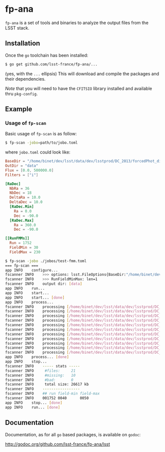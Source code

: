 fp-ana
======

`fp-ana` is a set of tools and binaries to analyze the output files
from the LSST stack.

## Installation

Once the `go` toolchain has been installed:

```sh
$ go get github.com/lsst-france/fp-ana/...
```

(yes, with the `...` ellipsis)
This will download and compile the packages and their dependencies.

*Note* that you will need to have the `CFITSIO` library installed and
 available thru `pkg-config`.
 

## Example

### Usage of `fp-scan`

Basic usage of `fp-scan` is as follow:

```sh
$ fp-scan -jobo=path/to/jobo.toml
```

where `jobo.toml` could look like:

```toml
BaseDir = "/home/binet/dev/lsst/data/dev/lsstprod/DC_2013/forcedPhot_dir/forcedPhot"
OutDir = "data"
Flux = [0.0, 500000.0]
Filters = ["i"]

[RaDec]
  NbRa = 36
  NbDec = 18
  DeltaRa = 10.0
  DeltaDec = 10.0
  [RaDec.Min]
    Ra = 0.0
    Dec = -90.0
  [RaDec.Max]
    Ra = 360.0
    Dec = -90.0

[[RunFMMs]]
  Run = 1752
  FieldMin = 30
  FieldMax = 230
```

```sh
$ fp-scan -jobo ./jobos/test-fmm.toml
=== fp-scan ===
app INFO    configure...
fscanner INFO    >>> options: lsst.FileOptions{BaseDir:"/home/binet/dev/lsst/data/dev/lsstprod/DC_2013/forcedPhot_dir/forcedPhot", OutDir:"data", RaDec:lsst.RaDecLim{Min:lsst.RaDec{Ra:0, Dec:-90}, Max:lsst.RaDec{Ra:360, Dec:-90}, NbRa:36, NbDec:18, DeltaRa:10, DeltaDec:10}, RunFMMs:[]lsst.RunFieldMinMax{lsst.RunFieldMinMax{Run:1752, FieldMin:30, FieldMax:50}}, RunFCCs:[]lsst.RunFieldCamCol(nil), Filters:[]string{"i"}, Flux:[2]float64{0, 500000}}
fscanner INFO    >>> RunFieldMinMax: len=1
fscanner INFO    output dir: [data]
app INFO    run...
app INFO    start...
app INFO    start... [done]
app INFO    process...
fscanner INFO    processing [/home/binet/dev/lsst/data/dev/lsstprod/DC_2013/forcedPhot_dir/forcedPhot/1752/1/i/forcedsources-001752-i1-0040.fits] filter-id=i camcol=1...
fscanner INFO    processing [/home/binet/dev/lsst/data/dev/lsstprod/DC_2013/forcedPhot_dir/forcedPhot/1752/1/i/forcedsources-001752-i1-0041.fits] filter-id=i camcol=1...
fscanner INFO    processing [/home/binet/dev/lsst/data/dev/lsstprod/DC_2013/forcedPhot_dir/forcedPhot/1752/1/i/forcedsources-001752-i1-0042.fits] filter-id=i camcol=1...
fscanner INFO    processing [/home/binet/dev/lsst/data/dev/lsstprod/DC_2013/forcedPhot_dir/forcedPhot/1752/1/i/forcedsources-001752-i1-0043.fits] filter-id=i camcol=1...
fscanner INFO    processing [/home/binet/dev/lsst/data/dev/lsstprod/DC_2013/forcedPhot_dir/forcedPhot/1752/1/i/forcedsources-001752-i1-0044.fits] filter-id=i camcol=1...
fscanner INFO    processing [/home/binet/dev/lsst/data/dev/lsstprod/DC_2013/forcedPhot_dir/forcedPhot/1752/1/i/forcedsources-001752-i1-0045.fits] filter-id=i camcol=1...
fscanner INFO    processing [/home/binet/dev/lsst/data/dev/lsstprod/DC_2013/forcedPhot_dir/forcedPhot/1752/1/i/forcedsources-001752-i1-0046.fits] filter-id=i camcol=1...
fscanner INFO    processing [/home/binet/dev/lsst/data/dev/lsstprod/DC_2013/forcedPhot_dir/forcedPhot/1752/1/i/forcedsources-001752-i1-0047.fits] filter-id=i camcol=1...
fscanner INFO    processing [/home/binet/dev/lsst/data/dev/lsstprod/DC_2013/forcedPhot_dir/forcedPhot/1752/1/i/forcedsources-001752-i1-0048.fits] filter-id=i camcol=1...
fscanner INFO    processing [/home/binet/dev/lsst/data/dev/lsstprod/DC_2013/forcedPhot_dir/forcedPhot/1752/1/i/forcedsources-001752-i1-0049.fits] filter-id=i camcol=1...
fscanner INFO    processing [/home/binet/dev/lsst/data/dev/lsstprod/DC_2013/forcedPhot_dir/forcedPhot/1752/1/i/forcedsources-001752-i1-0050.fits] filter-id=i camcol=1...
app INFO    process... [done]
app INFO    stop...
fscanner INFO    ----- stats -----
fscanner INFO     #files:     21
fscanner INFO     #missing:   10
fscanner INFO     #bad:       0
fscanner INFO     total size: 26617 kb
fscanner INFO    -----------------
fscanner INFO    ## run field-min field-max
fscanner INFO    001752	0040	  0050
app INFO    stop... [done]
app INFO    run... [done]
```

## Documentation

Documentation, as for all `go` based packages, is available on
`godoc`:

 http://godoc.org/github.com/lsst-france/fp-ana/lsst
 
